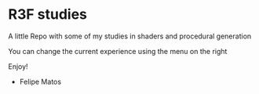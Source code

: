 # R3F studies

A little Repo with some of my studies in shaders and procedural generation

You can change the current experience using the menu on the right

Enjoy!

- Felipe Matos